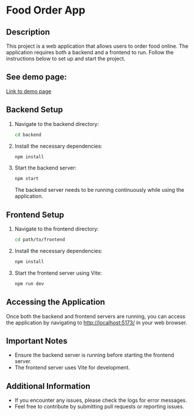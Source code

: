 # Food Order App

## Description
This project is a web application that allows users to order food online. The application requires both a backend and a frontend to run. Follow the instructions below to set up and start the project.

## See demo page:
[Link to demo page](https://food-order-app-frontend-woad.vercel.app/)

## Backend Setup

1. Navigate to the backend directory:
    ```bash
    cd backend
    ```
2. Install the necessary dependencies:
    ```bash
    npm install
    ```
3. Start the backend server:
    ```bash
    npm start
    ```
    The backend server needs to be running continuously while using the application.

## Frontend Setup

1. Navigate to the frontend directory:
    ```bash
    cd path/to/frontend
    ```
2. Install the necessary dependencies:
    ```bash
    npm install
    ```
3. Start the frontend server using Vite:
    ```bash
    npm run dev
    ```

## Accessing the Application
Once both the backend and frontend servers are running, you can access the application by navigating to [http://localhost:5173/](http://localhost:5173/) in your web browser.

## Important Notes
- Ensure the backend server is running before starting the frontend server.
- The frontend server uses Vite for development.

## Additional Information
- If you encounter any issues, please check the logs for error messages.
- Feel free to contribute by submitting pull requests or reporting issues.
